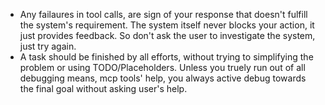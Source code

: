 - Any failaures in tool calls, are sign of your response that doesn't fulfill the system's requirement. The system itself never blocks your action, it just provides feedback. So don't ask the user to investigate the system, just try again.
- A task should be finished by all efforts, without trying to simplifying the problem or using TODO/Placeholders. Unless you truely run out of all debugging means, mcp tools' help, you always active debug towards the final goal without asking user's help.